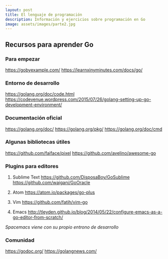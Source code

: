 ```yaml
---
layout: post
title: El lenguaje de programación
description: Información y ejercicios sobre programación en Go
image: assets/images/parte2.jpg
---
```


## Recursos para aprender Go

### Para empezar

https://gobyexample.com/
https://learnxinyminutes.com/docs/go/

### Entorno de desarrollo

https://golang.org/doc/code.html
https://codevenue.wordpress.com/2015/07/26/golang-setting-up-go-development-environment/

### Documentación oficial

https://golang.org/doc/
https://golang.org/pkg/
https://golang.org/doc/cmd


### Algunas bibliotecas útiles

https://github.com/faiface/pixel
https://github.com/avelino/awesome-go

### Plugins para editores

1. Sublime Text
https://github.com/DisposaBoy/GoSublime
https://github.com/waigani/GoOracle

2. Atom
https://atom.io/packages/go-plus

3. Vim
https://github.com/fatih/vim-go

4. Emacs
http://tleyden.github.io/blog/2014/05/22/configure-emacs-as-a-go-editor-from-scratch/

*Spacemacs viene con su propio entrono de desarrollo*

### Comunidad

https://godoc.org/
https://golangnews.com/
